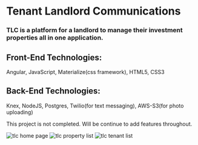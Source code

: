 
# Tenant Landlord Communications 
### TLC is a platform for a landlord to manage their investment properties all in one application. 

## Front-End Technologies: 
Angular, JavaScript, Materialize(css framework), HTML5, CSS3 
## Back-End Technologies: 
Knex, NodeJS, Postgres, Twilio(for text messaging), AWS-S3(for photo uploading)

This project is not completed. Will be continue to add features throughout. 

![tlc home page](https://user-images.githubusercontent.com/26422332/32468301-eda8f12a-c30a-11e7-88d5-f8eba94789cb.png)
![tlc property list](https://user-images.githubusercontent.com/26422332/32468411-6335ef9c-c30b-11e7-8934-1adf184b4e65.png)
![tlc tenant list](https://user-images.githubusercontent.com/26422332/32468412-6344da8e-c30b-11e7-85bd-599d5e9272b6.png)
